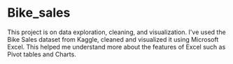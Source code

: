 # Bike_sales
This project is on data exploration, cleaning, and visualization. I've used the Bike Sales dataset from Kaggle, cleaned and visualized it using Microsoft Excel.
This helped me understand more about the features of Excel such as Pivot tables and Charts.
